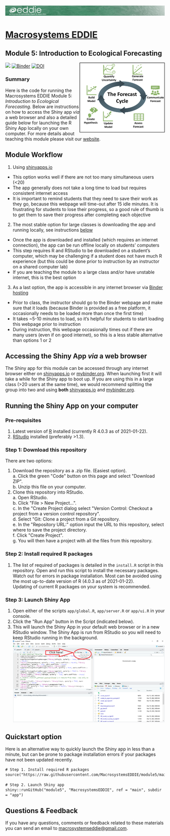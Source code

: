 ![](app/www/project-eddie-banner-2020_green.png)<!-- -->
# [Macrosystems EDDIE](https://serc.carleton.edu/eddie/macrosystems/index.html)
## Module 5: Introduction to Ecological Forecasting
[![](https://img.shields.io/badge/Shiny-shinyapps.io-blue?style=flat&labelColor=white&logo=RStudio&logoColor=blue)](https://macrosystemseddie.shinyapps.io/module5/)
[![Binder](https://mybinder.org/badge_logo.svg)](https://mybinder.org/v2/zenodo/10.5281/zenodo.6587161/?urlpath=shiny/app/)
[![DOI](https://zenodo.org/badge/DOI/10.5281/zenodo.6587161.svg)](https://doi.org/10.5281/zenodo.6587161)
<a href="url"><img src="app/www/mod5_viz_v2.png" align="right" height="220" width="269" ></a>
### Summary
Here is the code for running the Macrosystems EDDIE Module 5: _Introduction to Ecological Forecasting_. Below are instructions on how to access the Shiny app *via* a web browser and also a detailed guide below for launching the R Shiny App locally on your own computer. For more details about teaching this module please visit our [website](https://serc.carleton.edu/eddie/teaching_materials/modules/module5.html).

## Module Workflow
1. Using [shinyapps.io](https://macrosystemseddie.shinyapps.io/module5/)
- This option works well if there are not too many simultaneous users (<20) 
- The app generally does not take a long time to load but requires consistent internet access
- It is important to remind students that they need to save their work as they go, because this webpage will time-out after 15 idle minutes. It is frustrating for students to lose their progress, so a good rule of thumb is to get them to save their progress after completing each objective
2. The most stable option for large classes is downloading the app and running locally, see instructions [below](#running-the-shiny-app-on-your-computer)
- Once the app is downloaded and installed (which requires an internet connection), the app can be run offline locally on students’ computers
- This step requires R and RStudio to be downloaded on a student’s computer, which may be challenging if a student does not have much R experience (but this could be done prior to instruction by an instructor on a shared computer lab)
- If you are teaching the module to a large class and/or have unstable internet, this is the best option
3. As a last option, the app is accessible in any internet browser via [Binder hosting](https://mybinder.org/v2/zenodo/10.5281/zenodo.6363500/?urlpath=shiny/app/)
- Prior to class, the instructor should go to the Binder webpage and make sure that it loads (because Binder is provided as a free platform, it occasionally needs to be loaded more than once the first time)
- It takes ~5-10 minutes to load, so it’s helpful for students to start loading this webpage prior to instruction
- During instruction, this webpage occasionally times out if there are many users (even if on good internet), so this is a less stable alternative than options 1 or 2


## Accessing the Shiny App _via_ a web browser
The Shiny app for this module can be accessed through any internet browser either on [shinyapps.io](https://macrosystemseddie.shinyapps.io/module5/) or [mybinder.org](https://mybinder.org/v2/zenodo/10.5281/zenodo.6363500/?urlpath=shiny/app/).
When launching first it will take a while for the Shiny app to boot up. If you are using this in a large class (>20 users at the same time), we would recommend splitting the group into two and using **both** [shinyapps.io](https://macrosystemseddie.shinyapps.io/module5/) and [mybinder.org](https://mybinder.org/v2/gh/MacrosystemsEDDIE/module5/main?urlpath=shiny/app/).

##  Running the Shiny App on your computer
### Pre-requisites
1. Latest version of [R](https://cran.r-project.org/) installed (currently R 4.0.3 as of 2021-01-22).  
2. [RStudio](https://rstudio.com/products/rstudio/download/) installed (preferably >1.3).  

### Step 1: Download this repository
There are two options:  
1. Download the repository as a .zip file. (Easiest option).  
    a.  Click the green "Code" button on this page and select "Download ZIP".  
    b.  Unzip this file on your computer.  
2. Clone this repository into RStudio.  
		a.  Open RStudio.  
		b.  Click "File > New Project...".  
		c.  In the "Create Project dialog select "Version Control: Checkout a project from a version control repository".  
		d. Select "Git: Clone a project from a Git repository.  
		e. In the "Repository URL:" option input the URL to this repository, select where to save the project directory.  
		f. Click "Create Project".  
		g. You will then have a project with all the files from this repository.  
		
### Step 2: Install required R packages
1. The list of required of packages is detailed in the `install.R` script in this repository. Open and run this script to install the necessary packages.  
  Watch out for errors in package installation. Most can be avoided using the most up-to-date version of R (4.0.3 as of 2021-01-22).  
  Updating of current R packages on your system is recommended.

### Step 3: Launch Shiny App
1. Open either of the scripts `app/global.R`, `app/server.R` or `app/ui.R` in your console.
2. Click the "Run App" button in the Script (indicated below).  
3. This will launch the Shiny App in your default web browser or in a new RStudio window. The Shiny App is run from RStudio so you will need to keep RStudio running in the background.  
![](app/www/launch_app.png)<!-- -->	

## Quickstart option
Here is an alternative way to quickly launch the Shiny app in less than a minute, but can be prone to package installation errors if your packages have not been updated recently.
```
# Step 1. Install required R packages
source("https://raw.githubusercontent.com/MacrosystemsEDDIE/module5/main/install.R")

# Step 2. Launch Shiny app
shiny::runGitHub("module5", "MacrosystemsEDDIE", ref = "main", subdir = "app")
```

## Questions & Feedback
If you have any questions, comments or feedback related to these materials you can send an email to [macrosystemseddie@gmail.com]().
 
